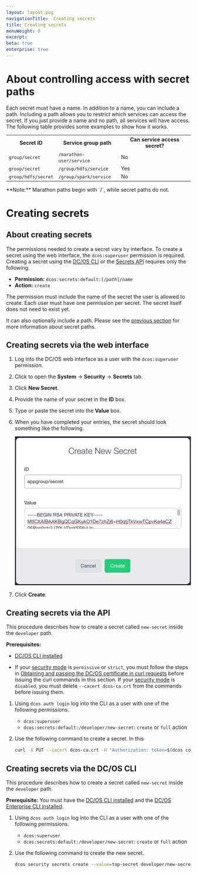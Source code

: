 ```yaml
---
layout: layout.pug
navigationTitle:  Creating secrets
title: Creating secrets
menuWeight: 0
excerpt:
beta: true
enterprise: true
---
```



# <a name="secret-paths"></a>About controlling access with secret paths

Each secret must have a name. In addition to a name, you can include a path. Including a path allows you to restrict which services can access the secret. If you just provide a name and no path, all services will have access. The following table provides some examples to show how it works.

<table class="table">
  <tr>
    <th>Secret ID</th>
    <th>Service group path</th>
    <th>Can service access secret?</th>
  </tr>
  <tr>
    <td><code>group/secret</code></td>
    <td><code>/marathon-user/service</code></td>
    <td>No</td>
  </tr>
  <tr>
    <td><code>group/secret</code></td>
    <td><code>/group/hdfs/service</code></td>
    <td>Yes</td>
  </tr>
  <tr>
    <td><code>group/hdfs/secret</code></td>
    <td><code>/group/spark/service</code></td>
    <td>No</td>
  </tr>
</table>
**Note:** Marathon paths begin with `/`, while secret paths do not.


# Creating secrets

## About creating secrets

The permissions needed to create a secret vary by interface. To create a secret using the web interface, the `dcos:superuser` permission is required. Creating a secret using the [DC/OS CLI](/1.8/usage/cli/) or the [Secrets API](/1.8/administration/secrets/secrets-api/) requires only the following.

- **Permission:** <code>dcos:secrets:default:[/<i>path</i>]/<i>name</i></code>
- **Action:** <code>create</code>

The permission must include the name of the secret the user is allowed to create. Each user must have one permission per secret. The secret itself does not need to exist yet.

It can also optionally include a path. Please see the [previous section](#secret-paths) for more information about secret paths.

## Creating secrets via the web interface

1. Log into the DC/OS web interface as a user with the `dcos:superuser` permission.

2. Click to open the **System** -> **Security** -> **Secrets** tab.

3. Click **New Secret**.

4. Provide the name of your secret in the **ID** box.

5. Type or paste the secret into the **Value** box.

6. When you have completed your entries, the secret should look something like the following.

    ![Creating the Secret](../img/create-secret.png)

7. Click **Create**.


## Creating secrets via the API

This procedure describes how to create a secret called `new-secret` inside the `developer` path.

**Prerequisites:**

- [DC/OS CLI installed](/1.8/usage/cli/install/)

- If your [security mode](/1.8/administration/installing/ent/custom/configuration-parameters/#security) is `permissive` or `strict`, you must follow the steps in [Obtaining and passing the DC/OS certificate in curl requests](/1.8/administration/tls-ssl/get-cert/) before issuing the curl commands in this section. If your [security mode](/1.8/administration/installing/ent/custom/configuration-parameters/#security) is `disabled`, you must delete `--cacert dcos-ca.crt` from the commands before issuing them.

1. Using `dcos auth login` log into the CLI as a user with one of the following permissions.

     - `dcos:superuser`
     - `dcos:secrets:default:/developer/new-secret`: `create` or `full` action

2. Use the following command to create a secret. In this

   ```bash
   curl -X PUT --cacert dcos-ca.crt -H "Authorization: token=$(dcos config show core.dcos_acs_token)" -d '{"value":"very-secret"}' $(dcos config show core.dcos_url)/secrets/v1/secret/default/developer/new-secret -H 'Content-Type: application/json'
   ```

## Creating secrets via the DC/OS CLI

This procedure describes how to create a secret called `new-secret` inside the `developer` path.

**Prerequisite:** You must have the [DC/OS CLI installed](/1.8/usage/cli/install/) and the  [DC/OS Enterprise CLI installed](/1.8/usage/cli/enterprise-cli/#ent-cli-install).

1. Using `dcos auth login` log into the CLI as a user with one of the following permissions.

     - `dcos:superuser`
     - `dcos:secrets:default:/developer/new-secret`: `create` or `full` action

1. Use the following command to create the new secret.

   ```bash
   dcos security secrets create --value=top-secret developer/new-secret
   ```
